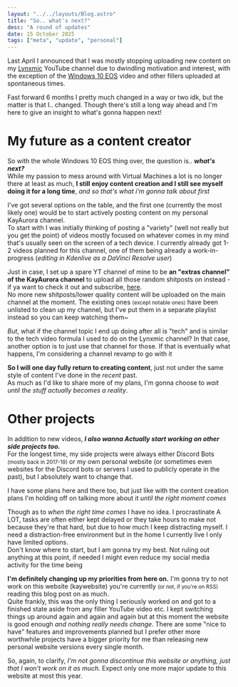 ```yaml
---
layout: "../../layouts/Blog.astro"
title: "So.. what's next?"
desc: "A round of updates"
date: 15 October 2025
tags: ["meta", "update", "personal"]
---
```

Last April I announced that I was mostly stopping uploading new content on my [Lynxmic](https://youtube.com/lynxmic) YouTube channel due to dwindling motivation and interest, with the exception of the [Windows 10 EOS](https://www.youtube.com/watch?v=1c9FCPeW-oA) video and other fillers uploaded at spontaneous times.

Fast forward 6 months I pretty much changed in a way or two idk, but the matter is that I.. changed. Though there's still a long way ahead and I'm here to give an insight to what's gonna happen next!

# My future as a content creator
So with the whole Windows 10 EOS thing over, the question is.. ***what's next?***\
While my passion to mess around with Virtual Machines a lot is no longer there at least as much, **I still enjoy content creation and I still see myself doing it for a long time**, *and so that's what i'm gonna talk about first*

I've got several options on the table, and the first one (currently the most likely one) would be to start actively posting content on my personal KayAurora channel.\
To start with I was initially thinking of posting a "variety" (well not really but you get the point) of videos mostly focused on whatever comes in my mind that's usually seen on the screen of a tech device. I currently already got 1-2 videos planned for this channel, one of them being already a work-in-progress (*editing in Kdenlive as a DaVinci Resolve user*)

Just in case, I set up a spare YT channel of mine to be **an "extras channel" of the KayAurora channel** to upload all those random shitposts on instead - if ya want to check it out and subscribe, [here](https://www.youtube.com/@KayAuroraPlus).\
No more new shitposts/lower quality content will be uploaded on the main channel at the moment. The existing ones <small>(except notable ones)</small> have been unlisted to clean up my channel, but I've put them in a separate playlist instead so you can keep watching them~

*But*, what if the channel topic I end up doing after all is "tech" and is similar to the tech video formula I used to do on the Lynxmic channel? In that case, another option is to just use that channel for those. If that is eventually what happens, I'm considering a channel revamp to go with it

**So I will one day fully return to creating content**, just not under the same style of content I've done in the *recent* past.\
As much as I'd like to share more of my plans, I'm gonna choose to *wait until the stuff actually becomes a reality*.

# Other projects
In addition to new videos, ***I also wanna Actually start working on other side projects too.***\
For the longest time, my side projects were always either Discord Bots <small>(mostly back in 2017-19)</small> or my own personal website (or sometimes even websites for the Discord bots or servers I used to publicly operate in the past), but I absolutely want to change that.

I have some plans here and there too, but just like with the content creation plans I'm holding off on talking more about it *until the right moment comes*

Though as to *when the right time comes* I have no idea. I procrastinate A LOT, tasks are often either kept delayed or they take hours to make not because they're that hard, but due to how much I keep distracting myself. I need a distraction-free environment but in the home I currently live I only have limited options.\
Don't know where to start, but I am gonna try my best. Not ruling out anything at this point, if needed I might even reduce my social media activity for the time being

**I'm definitely changing up my priorities from here on.** I'm gonna try to not work on this website (kaywebsite) you're currently <small>(or not, if you're on RSS)</small> reading this blog post on as much.\
Quite frankly, this was the only thing I seriously worked on and got to a finished state aside from any filler YouTube video etc. I kept switching things up around again and again and again but at this moment the website is good enough *and nothing really needs change*. There are some "nice to have" features and improvements planned but I prefer other more worthwhile projects have a bigger priority for me than releasing new personal website versions every single month.

So, again, to clarify, *I'm not gonna discontinue this website or anything, just that I won't work on it as much.* Expect only one more major update to this website at most this year.